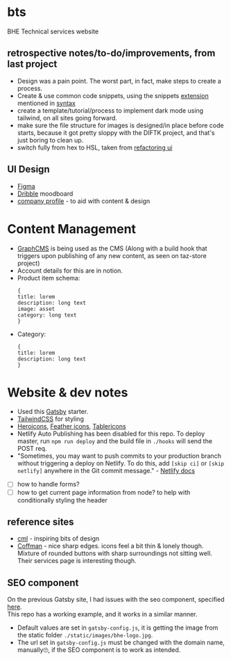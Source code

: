 # bts
BHE Technical services website 

## retrospective notes/to-do/improvements, from last project
- Design was a pain point. The worst part, in fact, make steps to create a process.
- Create & use common code snippets, using the snippets [extension](https://marketplace.visualstudio.com/items?itemName=inu1255.easy-snippet) mentioned in [syntax](https://syntax.fm/show/278/potluck-mdx-portfolio-projects-code-commenting-css-properties-reusable-components-more)
- create a template/tutorial/process to implement dark mode using tailwind, on all sites going forward.
- make sure the file structure for images is designed/in place before code starts, because it got pretty sloppy with the DIFTK project, and that's just boring to clean up.
- switch fully from hex to HSL, taken from [refactoring ui](https://refactoringui.com/book/table-of-contents/)

## UI Design
- [Figma](https://www.figma.com/file/zckbFc5ZmqzWE3yukOpiZ8/BTS?node-id=0%3A1)
- [Dribble](https://dribbble.com/txndai/collections/3274955-BTS-KBM-project?utm_source=Clipboard_clipboard_collection&utm_campaign=txndai&utm_content=BTS%20-%20KBM%20project&utm_medium=Social_Share) moodboard
- [company profile](https://docs.google.com/document/d/1W3t3HTfBr-f2DHcSuVpZECLi1JxTzrXWWJ-uS9wB_x0/edit) - to aid with content & design


# Content Management
- [GraphCMS](https://app.graphcms.com/) is being used as the CMS (Along with a build hook that triggers upon publishing of any new content, as seen on taz-store project)
- Account details for this are in notion.
- Product item schema: <br>
  ``` 
  {
  title: lorem
  description: long text
  image: asset
  category: long text
  } 
  ```
- Category: <br>
  ``` 
  {
  title: lorem
  description: long text
  } 
  ```

# Website & dev notes
- Used this [Gatsby](https://github.com/oddstronaut/gatsby-starter-tailwind) starter.
- [TailwindCSS](http://tailwindcss.com/) for styling 
- [Heroicons](https://heroicons.dev/), [Feather icons](https://feathericons.com/), [Tablericons](https://tablericons.com/)
- Netlify Auto Publishing has been disabled for this repo. To deploy master, run `npm run deploy` and the build file in `./hooks` will send the POST req.
- "Sometimes, you may want to push commits to your production branch without triggering a deploy on Netlify. To do this, add `[skip ci]` or `[skip netlify]` anywhere in the Git commit message." - [Netlify docs](https://docs.netlify.com/site-deploys/manage-deploys/#skip-a-deploy)
- [ ] how to handle forms? 
- [ ] how to get current page information from node? to help with conditionally styling the header 
## reference sites
- [cml](https://www.cml.uk.com/) - inspiring bits of design
- [Coffman](https://www.coffman.com/) - nice sharp edges. icons feel a bit thin & lonely though. Mixture of rounded buttons with sharp surroundings not sitting well. Their services page is interesting though.
## SEO component
On the previous Gatsby site, I had issues with the seo component, specified [here](https://www.goosebumps.co.zw/react-helmet-struggle). <br>
This repo has a working example, and it works in a similar manner. 
- Default values are set in `gatsby-config.js`, it is getting the image from the static folder `./static/images/bhe-logo.jpg`.
- The url set in `gatsby-config.js` must be changed with the domain name, manually🙄, if the SEO component is to work as intended.



